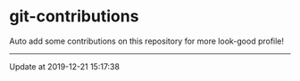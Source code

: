 # git-contributions

Auto add some contributions on this repository for more look-good profile!

---

Update at 2019-12-21 15:17:38

